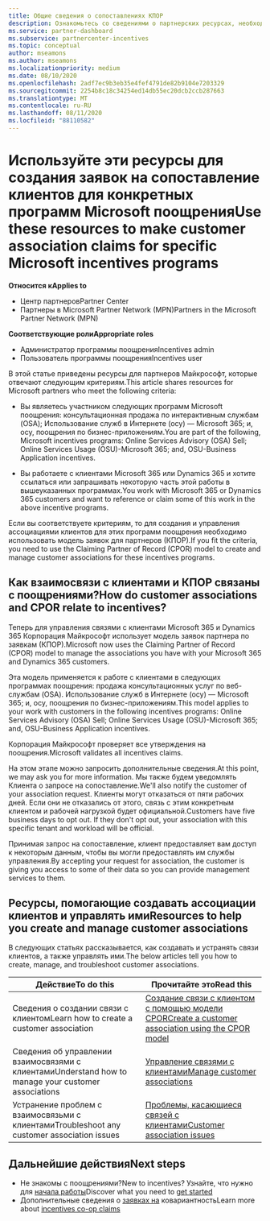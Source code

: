 ```yaml
---
title: Общие сведения о сопоставлениях КПОР
description: Ознакомьтесь со сведениями о партнерских ресурсах, необходимых для связывания клиентов с конкретными программами поощрения с помощью модели утвержденных партнеров (КПОР).
ms.service: partner-dashboard
ms.subservice: partnercenter-incentives
ms.topic: conceptual
author: mseamons
ms.author: mseamons
ms.localizationpriority: medium
ms.date: 08/10/2020
ms.openlocfilehash: 2adf7ec9b3eb35e4fef4791de82b9104e7203329
ms.sourcegitcommit: 2254b8c18c34254ed14db55ec20dcb2ccb287663
ms.translationtype: MT
ms.contentlocale: ru-RU
ms.lasthandoff: 08/11/2020
ms.locfileid: "88110582"
---
```

# <a name="use-these-resources-to-make-customer-association-claims-for-specific-microsoft-incentives-programs"></a><span data-ttu-id="eae0a-103">Используйте эти ресурсы для создания заявок на сопоставление клиентов для конкретных программ Microsoft поощрения</span><span class="sxs-lookup"><span data-stu-id="eae0a-103">Use these resources to make customer association claims for specific Microsoft incentives programs</span></span>

<span data-ttu-id="eae0a-104">**Относится к**</span><span class="sxs-lookup"><span data-stu-id="eae0a-104">**Applies to**</span></span>

- <span data-ttu-id="eae0a-105">Центр партнеров</span><span class="sxs-lookup"><span data-stu-id="eae0a-105">Partner Center</span></span>
- <span data-ttu-id="eae0a-106">Партнеры в Microsoft Partner Network (MPN)</span><span class="sxs-lookup"><span data-stu-id="eae0a-106">Partners in the Microsoft Partner Network (MPN)</span></span>

<span data-ttu-id="eae0a-107">**Соответствующие роли**</span><span class="sxs-lookup"><span data-stu-id="eae0a-107">**Appropriate roles**</span></span>

- <span data-ttu-id="eae0a-108">Администратор программы поощрения</span><span class="sxs-lookup"><span data-stu-id="eae0a-108">Incentives admin</span></span>
- <span data-ttu-id="eae0a-109">Пользователь программы поощрения</span><span class="sxs-lookup"><span data-stu-id="eae0a-109">Incentives user</span></span>

<span data-ttu-id="eae0a-110">В этой статье приведены ресурсы для партнеров Майкрософт, которые отвечают следующим критериям.</span><span class="sxs-lookup"><span data-stu-id="eae0a-110">This article shares resources for Microsoft partners who meet the following criteria:</span></span>

- <span data-ttu-id="eae0a-111">Вы являетесь участником следующих программ Microsoft поощрения: консультационная продажа по интерактивным службам (OSA); Использование служб в Интернете (осу) — Microsoft 365; и, осу, поощрения по бизнес-приложениям.</span><span class="sxs-lookup"><span data-stu-id="eae0a-111">You are part of the following, Microsoft incentives programs: Online Services Advisory (OSA) Sell; Online Services Usage (OSU)-Microsoft 365; and, OSU-Business Application incentives.</span></span>

- <span data-ttu-id="eae0a-112">Вы работаете с клиентами Microsoft 365 или Dynamics 365 и хотите ссылаться или запрашивать некоторую часть этой работы в вышеуказанных программах.</span><span class="sxs-lookup"><span data-stu-id="eae0a-112">You work with Microsoft 365 or Dynamics 365 customers and want to reference or claim some of this work in the above incentive programs.</span></span>

<span data-ttu-id="eae0a-113">Если вы соответствуете критериям, то для создания и управления ассоциациями клиентов для этих программ поощрения необходимо использовать модель заявок для партнеров (КПОР).</span><span class="sxs-lookup"><span data-stu-id="eae0a-113">If you fit the criteria, you need to use the Claiming Partner of Record (CPOR) model to create and manage customer associations for these incentives programs.</span></span>
 
## <a name="how-do-customer-associations-and-cpor-relate-to-incentives"></a><span data-ttu-id="eae0a-114">Как взаимосвязи с клиентами и КПОР связаны с поощрениями?</span><span class="sxs-lookup"><span data-stu-id="eae0a-114">How do customer associations and CPOR relate to incentives?</span></span>

<span data-ttu-id="eae0a-115">Теперь для управления связями с клиентами Microsoft 365 и Dynamics 365 Корпорация Майкрософт использует модель заявок партнера по заявкам (КПОР).</span><span class="sxs-lookup"><span data-stu-id="eae0a-115">Microsoft now uses the Claiming Partner of Record (CPOR) model to manage the associations you have with your Microsoft 365 and Dynamics 365 customers.</span></span>

<span data-ttu-id="eae0a-116">Эта модель применяется к работе с клиентами в следующих программах поощрения: продажа консультационных услуг по веб-службам (OSA). Использование служб в Интернете (осу) — Microsoft 365; и, осу, поощрения по бизнес-приложениям.</span><span class="sxs-lookup"><span data-stu-id="eae0a-116">This model applies to your work with customers in the following incentives programs: Online Services Advisory (OSA) Sell; Online Services Usage (OSU)-Microsoft 365; and, OSU-Business Application incentives.</span></span>

<span data-ttu-id="eae0a-117">Корпорация Майкрософт проверяет все утверждения на поощрения.</span><span class="sxs-lookup"><span data-stu-id="eae0a-117">Microsoft validates all incentives claims.</span></span>

<span data-ttu-id="eae0a-118">На этом этапе можно запросить дополнительные сведения.</span><span class="sxs-lookup"><span data-stu-id="eae0a-118">At this point, we may ask you for more information.</span></span> <span data-ttu-id="eae0a-119">Мы также будем уведомлять Клиента о запросе на сопоставление.</span><span class="sxs-lookup"><span data-stu-id="eae0a-119">We'll also notify the customer of your association request.</span></span> <span data-ttu-id="eae0a-120">Клиенты могут отказаться от пяти рабочих дней. Если они не отказались от этого, связь с этим конкретным клиентом и рабочей нагрузкой будет официальной.</span><span class="sxs-lookup"><span data-stu-id="eae0a-120">Customers have five business days to opt out. If they don't opt out, your association with this specific tenant and workload will be official.</span></span>

<span data-ttu-id="eae0a-121">Принимая запрос на сопоставление, клиент предоставляет вам доступ к некоторым данным, чтобы вы могли предоставлять им службы управления.</span><span class="sxs-lookup"><span data-stu-id="eae0a-121">By accepting your request for association, the customer is giving you access to some of their data so you can provide management services to them.</span></span> 

## <a name="resources-to-help-you-create-and-manage-customer-associations"></a><span data-ttu-id="eae0a-122">Ресурсы, помогающие создавать ассоциации клиентов и управлять ими</span><span class="sxs-lookup"><span data-stu-id="eae0a-122">Resources to help you create and manage customer associations</span></span>

<span data-ttu-id="eae0a-123">В следующих статьях рассказывается, как создавать и устранять связи клиентов, а также управлять ими.</span><span class="sxs-lookup"><span data-stu-id="eae0a-123">The below articles tell you how to create, manage, and troubleshoot customer associations.</span></span>

|  <span data-ttu-id="eae0a-124">**Действие**</span><span class="sxs-lookup"><span data-stu-id="eae0a-124">**To do this**</span></span>  |  <span data-ttu-id="eae0a-125">**Прочитайте это**</span><span class="sxs-lookup"><span data-stu-id="eae0a-125">**Read this**</span></span>  |
|--------------|-----------|
| <span data-ttu-id="eae0a-126">Сведения о создании связи с клиентом</span><span class="sxs-lookup"><span data-stu-id="eae0a-126">Learn how to create a customer association</span></span>  | [<span data-ttu-id="eae0a-127">Создание связи с клиентом с помощью модели CPOR</span><span class="sxs-lookup"><span data-stu-id="eae0a-127">Create a customer association using the CPOR model</span></span>](submit-osa-claim.md)  |
|<span data-ttu-id="eae0a-128">Сведения об управлении взаимосвязями с клиентами</span><span class="sxs-lookup"><span data-stu-id="eae0a-128">Understand how to manage your customer associations</span></span>  | [<span data-ttu-id="eae0a-129">Управление связями с клиентами</span><span class="sxs-lookup"><span data-stu-id="eae0a-129">Manage customer associations</span></span>](incentives-manage-customer-associations.md)  |
|<span data-ttu-id="eae0a-130">Устранение проблем с взаимосвязьми с клиентами</span><span class="sxs-lookup"><span data-stu-id="eae0a-130">Troubleshoot any customer association issues</span></span>  | [<span data-ttu-id="eae0a-131">Проблемы, касающиеся связей с клиентами</span><span class="sxs-lookup"><span data-stu-id="eae0a-131">Customer association issues</span></span>](incentives-customer-association-issues.md)  |

## <a name="next-steps"></a><span data-ttu-id="eae0a-132">Дальнейшие действия</span><span class="sxs-lookup"><span data-stu-id="eae0a-132">Next steps</span></span>

- <span data-ttu-id="eae0a-133">Не знакомы с поощрениями?</span><span class="sxs-lookup"><span data-stu-id="eae0a-133">New to incentives?</span></span> <span data-ttu-id="eae0a-134">Узнайте, что нужно для [начала работы](incentives-get-started-intro.md)</span><span class="sxs-lookup"><span data-stu-id="eae0a-134">Discover what you need to [get started](incentives-get-started-intro.md)</span></span>
- <span data-ttu-id="eae0a-135">Дополнительные сведения о [заявках на](claims-overview.md) ковариантность</span><span class="sxs-lookup"><span data-stu-id="eae0a-135">Learn more about [incentives co-op claims](claims-overview.md)</span></span>
